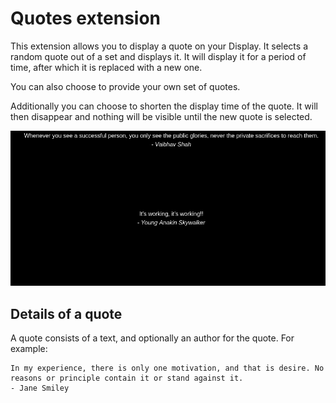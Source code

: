 # Quotes extension

This extension allows you to display a quote on your Display. It selects a random quote out of a set and displays it.
It will display it for a period of time, after which it is replaced with a new one.

You can also choose to provide your own set of quotes.

Additionally you can choose to shorten the display time of the quote. It will then disappear and nothing will be visible
until the new quote is selected.

![quotes gif](docs/quotes.gif)

## Details of a quote

A quote consists of a text, and optionally an author for the quote. For example:

```
In my experience, there is only one motivation, and that is desire. No reasons or principle contain it or stand against it.
- Jane Smiley
```

